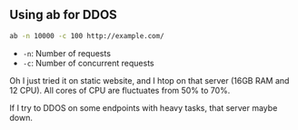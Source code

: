 ## Using ab for DDOS

```bash
ab -n 10000 -c 100 http://example.com/
```

- `-n`: Number of requests
- `-c`: Number of concurrent requests

Oh I just tried it on static website, and I htop on that server (16GB RAM and 12 CPU). All cores of CPU are fluctuates from 50% to 70%.

If I try to DDOS on some endpoints with heavy tasks, that server maybe down.